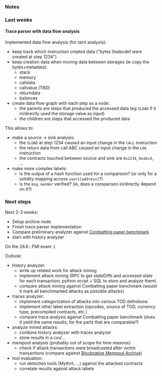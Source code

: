 ### Notes

### Last weeks

#### Trace parser with data flow analysis

Implemented data flow analysis (for taint analysis):
- keep track which instruction created data ("bytes 0xabcdef were created at step 1234")
- keep creation data when moving data between storages (ie copy the bytes+metadata):
    - stack
    - memory
    - calldata
    - callvalue (TBD)
    - returndata
    - balances
- create data flow graph with each step as a node:
    - the parents are steps that produced the accessed data (eg `SLOAD` if it in/directly used the storage value as input)
    - the children are steps that accessed the produced data

This allows to:
- make a source $\rightarrow$ sink analysis:
    - the `SLOAD` at step 1234 caused an input change in the `CALL` instruction
    - the return data from call ABC caused an input change in the `LOG` instruction
    - the contracts touched between source and sink are `0x1234`, `0xabcd`, ...
- make more complex labels:
    - is the output of a hash function used for a comparison? (or only for a solidity mapping access `users[address]`?)
    - is the `msg.sender` verified? (ie, does a comparison in/directly depend on it?)

### Next steps

Next 2-3 weeks:
- Setup archive node
- Finish trace parser implementation
- Compare preliminary analyzer against [Combatting paper benchmark](https://ieeexplore.ieee.org/document/10108045)
- start with history analyzer

On the 26.6.: FMI exam :)

Outlook:
- history analyzer:
    - write up related work for attack mining
    - implement attack mining (RPC to get stateDiffs and accessed state for each transaction; python script + SQL to store and analyze them)
    - compare attack mining against Combatting paper benchmark (would it mark all benchmarked attacks as possible attacks)
- traces analyzer:
    - implement categorization of attacks into various TOD definitions
    - implement other label extraction (opcodes, source of TOD, currency type, precompiled contracts, etc.)
    - compare trace analysis against Combatting paper benchmark (does it yield the same results, for the parts that are comparable?)
- analyze mined attacks:
    - combine history analyzer with traces analyzer
    - store results in a csv/...
- mempool analysis (probably out of scope for time reasons):
    - check if attack transactions were broadcasted after victim transactions (compare against [Blocknative Mempool Archive](https://docs.blocknative.com/blocknative-data-archive/mempool-archive))
- tool evaluation:
    - run detection tools (Mythril, ...) against the attacked contracts
    - correlate results against attack labels